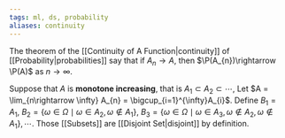 ```yaml
---
tags: ml, ds, probability
aliases: continuity
---
```

The theorem of the [[Continuity of A Function|continuity]] of [[Probability|probabilities]] say that if $A_{n}\rightarrow A$, then $\P(A_{n})\rightarrow \P(A)$ as $n \rightarrow \infty$.

Suppose that $A$ is **monotone increasing**, that is $A_{1} \subset A_{2} \subset \cdots$, Let $A = \lim_{n\rightarrow \infty} A_{n} = \bigcup_{i=1}^{\infty}A_{i}$. Define $B_{1} = A_{1}$, $B_{2} = \{\omega \in \Omega \mid \omega \in A_{2}, \omega \notin A_{1}\}$, $B_{3} = \{\omega \in \Omega \mid \omega \in A_{3}, \omega \notin A_{2}, \omega \notin A_{1}\}, \cdots$. Those [[Subsets]] are [[Disjoint Set|disjoint]] by definition.  
